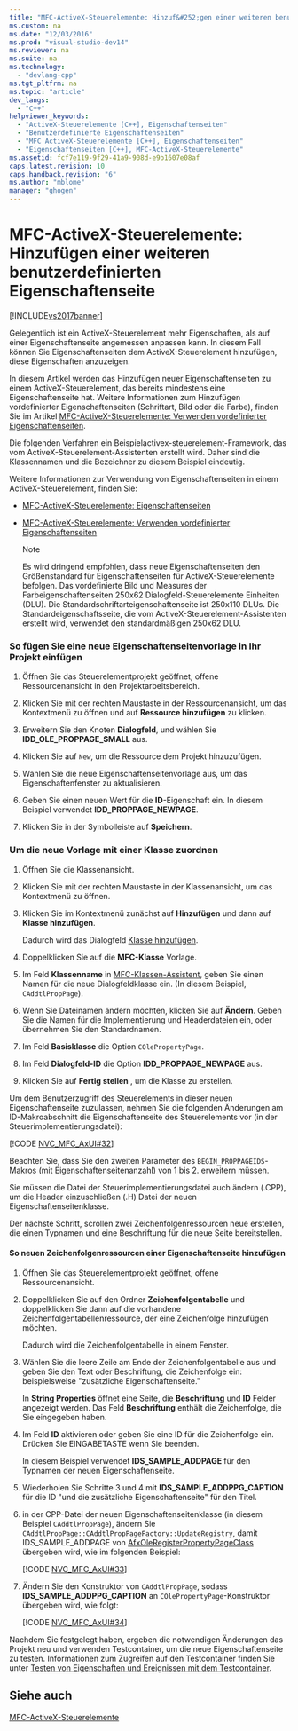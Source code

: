 ```yaml
---
title: "MFC-ActiveX-Steuerelemente: Hinzuf&#252;gen einer weiteren benutzerdefinierten Eigenschaftenseite"
ms.custom: na
ms.date: "12/03/2016"
ms.prod: "visual-studio-dev14"
ms.reviewer: na
ms.suite: na
ms.technology: 
  - "devlang-cpp"
ms.tgt_pltfrm: na
ms.topic: "article"
dev_langs: 
  - "C++"
helpviewer_keywords: 
  - "ActiveX-Steuerelemente [C++], Eigenschaftenseiten"
  - "Benutzerdefinierte Eigenschaftenseiten"
  - "MFC ActiveX-Steuerelemente [C++], Eigenschaftenseiten"
  - "Eigenschaftenseiten [C++], MFC-ActiveX-Steuerelemente"
ms.assetid: fcf7e119-9f29-41a9-908d-e9b1607e08af
caps.latest.revision: 10
caps.handback.revision: "6"
ms.author: "mblome"
manager: "ghogen"
---
```

# MFC-ActiveX-Steuerelemente: Hinzuf&#252;gen einer weiteren benutzerdefinierten Eigenschaftenseite
[!INCLUDE[vs2017banner](../assembler/inline/includes/vs2017banner.md)]

Gelegentlich ist ein ActiveX\-Steuerelement mehr Eigenschaften, als auf einer Eigenschaftenseite angemessen anpassen kann.  In diesem Fall können Sie Eigenschaftenseiten dem ActiveX\-Steuerelement hinzufügen, diese Eigenschaften anzuzeigen.  
  
 In diesem Artikel werden das Hinzufügen neuer Eigenschaftenseiten zu einem ActiveX\-Steuerelement, das bereits mindestens eine Eigenschaftenseite hat.  Weitere Informationen zum Hinzufügen vordefinierter Eigenschaftenseiten \(Schriftart, Bild oder die Farbe\), finden Sie im Artikel [MFC\-ActiveX\-Steuerelemente: Verwenden vordefinierter Eigenschaftenseiten](../mfc/mfc-activex-controls-using-stock-property-pages.md).  
  
 Die folgenden Verfahren ein Beispielactivex\-steuerelement\-Framework, das vom ActiveX\-Steuerelement\-Assistenten erstellt wird.  Daher sind die Klassennamen und die Bezeichner zu diesem Beispiel eindeutig.  
  
 Weitere Informationen zur Verwendung von Eigenschaftenseiten in einem ActiveX\-Steuerelement, finden Sie:  
  
-   [MFC\-ActiveX\-Steuerelemente: Eigenschaftenseiten](../mfc/mfc-activex-controls-property-pages.md)  
  
-   [MFC\-ActiveX\-Steuerelemente: Verwenden vordefinierter Eigenschaftenseiten](../mfc/mfc-activex-controls-using-stock-property-pages.md)  
  
    > [!NOTE]
    >  Es wird dringend empfohlen, dass neue Eigenschaftenseiten den Größenstandard für Eigenschaftenseiten für ActiveX\-Steuerelemente befolgen.  Das vordefinierte Bild und Measures der Farbeigenschaftenseiten 250x62 Dialogfeld\-Steuerelemente Einheiten \(DLU\).  Die Standardschriftarteigenschaftenseite ist 250x110 DLUs.  Die Standardeigenschaftsseite, die vom ActiveX\-Steuerelement\-Assistenten erstellt wird, verwendet den standardmäßigen 250x62 DLU.  
  
### So fügen Sie eine neue Eigenschaftenseitenvorlage in Ihr Projekt einfügen  
  
1.  Öffnen Sie das Steuerelementprojekt geöffnet, offene Ressourcenansicht in den Projektarbeitsbereich.  
  
2.  Klicken Sie mit der rechten Maustaste in der Ressourcenansicht, um das Kontextmenü zu öffnen und auf **Ressource hinzufügen** zu klicken.  
  
3.  Erweitern Sie den Knoten **Dialogfeld**, und wählen Sie **IDD\_OLE\_PROPPAGE\_SMALL** aus.  
  
4.  Klicken Sie auf `New`, um die Ressource dem Projekt hinzuzufügen.  
  
5.  Wählen Sie die neue Eigenschaftenseitenvorlage aus, um das Eigenschaftenfenster zu aktualisieren.  
  
6.  Geben Sie einen neuen Wert für die **ID**\-Eigenschaft ein.  In diesem Beispiel verwendet **IDD\_PROPPAGE\_NEWPAGE**.  
  
7.  Klicken Sie in der Symbolleiste auf **Speichern**.  
  
### Um die neue Vorlage mit einer Klasse zuordnen  
  
1.  Öffnen Sie die Klassenansicht.  
  
2.  Klicken Sie mit der rechten Maustaste in der Klassenansicht, um das Kontextmenü zu öffnen.  
  
3.  Klicken Sie im Kontextmenü zunächst auf **Hinzufügen** und dann auf **Klasse hinzufügen**.  
  
     Dadurch wird das Dialogfeld [Klasse hinzufügen](../ide/add-class-dialog-box.md).  
  
4.  Doppelklicken Sie auf die **MFC\-Klasse** Vorlage.  
  
5.  Im Feld **Klassenname** in [MFC\-Klassen\-Assistent](../mfc/reference/mfc-add-class-wizard.md), geben Sie einen Namen für die neue Dialogfeldklasse ein. \(In diesem Beispiel, `CAddtlPropPage`\).  
  
6.  Wenn Sie Dateinamen ändern möchten, klicken Sie auf **Ändern**.  Geben Sie die Namen für die Implementierung und Headerdateien ein, oder übernehmen Sie den Standardnamen.  
  
7.  Im Feld **Basisklasse**  die Option `COlePropertyPage`.  
  
8.  Im Feld **Dialogfeld\-ID**  die Option **IDD\_PROPPAGE\_NEWPAGE** aus.  
  
9. Klicken Sie auf **Fertig stellen** , um die Klasse zu erstellen.  
  
 Um dem Benutzerzugriff des Steuerelements in dieser neuen Eigenschaftenseite zuzulassen, nehmen Sie die folgenden Änderungen am ID\-Makroabschnitt die Eigenschaftenseite des Steuerelements vor \(in der Steuerimplementierungsdatei\):  
  
 [!CODE [NVC_MFC_AxUI#32](../CodeSnippet/VS_Snippets_Cpp/NVC_MFC_AxUI#32)]  
  
 Beachten Sie, dass Sie den zweiten Parameter des `BEGIN_PROPPAGEIDS`\-Makros \(mit Eigenschaftenseitenanzahl\) von 1 bis 2. erweitern müssen.  
  
 Sie müssen die Datei der Steuerimplementierungsdatei auch ändern \(.CPP\), um die Header einzuschließen \(.H\) Datei der neuen Eigenschaftenseitenklasse.  
  
 Der nächste Schritt, scrollen zwei Zeichenfolgenressourcen neue erstellen, die einen Typnamen und eine Beschriftung für die neue Seite bereitstellen.  
  
#### So neuen Zeichenfolgenressourcen einer Eigenschaftenseite hinzufügen  
  
1.  Öffnen Sie das Steuerelementprojekt geöffnet, offene Ressourcenansicht.  
  
2.  Doppelklicken Sie auf den Ordner **Zeichenfolgentabelle** und doppelklicken Sie dann auf die vorhandene Zeichenfolgentabellenressource, der eine Zeichenfolge hinzufügen möchten.  
  
     Dadurch wird die Zeichenfolgentabelle in einem Fenster.  
  
3.  Wählen Sie die leere Zeile am Ende der Zeichenfolgentabelle aus und geben Sie den Text oder Beschriftung, die Zeichenfolge ein: beispielsweise "zusätzliche Eigenschaftenseite."  
  
     In **String Properties** öffnet eine Seite, die **Beschriftung** und **ID** Felder angezeigt werden.  Das Feld **Beschriftung** enthält die Zeichenfolge, die Sie eingegeben haben.  
  
4.  Im Feld **ID** aktivieren oder geben Sie eine ID für die Zeichenfolge ein.  Drücken Sie EINGABETASTE wenn Sie beenden.  
  
     In diesem Beispiel verwendet **IDS\_SAMPLE\_ADDPAGE** für den Typnamen der neuen Eigenschaftenseite.  
  
5.  Wiederholen Sie Schritte 3 und 4 mit **IDS\_SAMPLE\_ADDPPG\_CAPTION** für die ID "und die zusätzliche Eigenschaftenseite" für den Titel.  
  
6.  in der CPP\-Datei der neuen Eigenschaftenseitenklasse \(in diesem Beispiel `CAddtlPropPage`\), ändern Sie `CAddtlPropPage::CAddtlPropPageFactory::UpdateRegistry`, damit IDS\_SAMPLE\_ADDPAGE von [AfxOleRegisterPropertyPageClass](../Topic/AfxOleRegisterPropertyPageClass.md) übergeben wird, wie im folgenden Beispiel:  
  
     [!CODE [NVC_MFC_AxUI#33](../CodeSnippet/VS_Snippets_Cpp/NVC_MFC_AxUI#33)]  
  
7.  Ändern Sie den Konstruktor von `CAddtlPropPage`, sodass **IDS\_SAMPLE\_ADDPPG\_CAPTION** an `COlePropertyPage`\-Konstruktor übergeben wird, wie folgt:  
  
     [!CODE [NVC_MFC_AxUI#34](../CodeSnippet/VS_Snippets_Cpp/NVC_MFC_AxUI#34)]  
  
 Nachdem Sie festgelegt haben, ergeben die notwendigen Änderungen das Projekt neu und verwenden Testcontainer, um die neue Eigenschaftenseite zu testen.  Informationen zum Zugreifen auf den Testcontainer finden Sie unter [Testen von Eigenschaften und Ereignissen mit dem Testcontainer](../mfc/testing-properties-and-events-with-test-container.md).  
  
## Siehe auch  
 [MFC\-ActiveX\-Steuerelemente](../mfc/mfc-activex-controls.md)